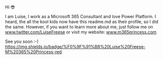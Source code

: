 Hi 😎

I am Luise, I work as a Microsoft 365 Consultant and love Power Platform. I heard, the all the kool kids now have this readme.md as their profile, so I did the same. However, if you want to learn more about me, just follow me on www.twitter.com/LuiseFreese or visit my website: www.m365princess.com

See you soon :-)
https://img.shields.io/badge/%F0%9F%91%B8%20Luise%20Freese-M%20365%20Princess-red
